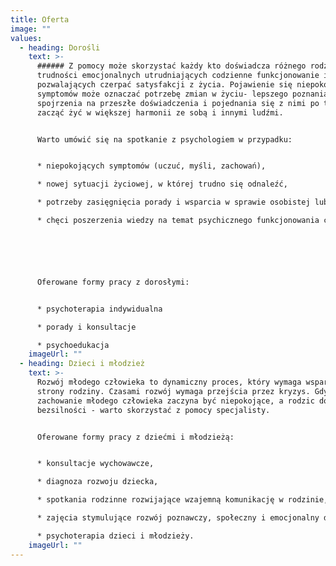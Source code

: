 ```yaml
---
title: Oferta
image: ""
values:
  - heading: Dorośli
    text: >-
      ###### Z pomocy może skorzystać każdy kto doświadcza różnego rodzaju
      trudności emocjonalnych utrudniających codzienne funkcjonowanie i nie
      pozwalających czerpać satysfakcji z życia. Pojawienie się niepokojących
      symptomów może oznaczać potrzebę zmian w życiu- lepszego poznania siebie,
      spojrzenia na przeszłe doświadczenia i pojednania się z nimi po to, by
      zacząć żyć w większej harmonii ze sobą i innymi ludźmi.


      Warto umówić się na spotkanie z psychologiem w przypadku:


      * niepokojących symptomów (uczuć, myśli, zachowań),

      * nowej sytuacji życiowej, w której trudno się odnaleźć,

      * potrzeby zasięgnięcia porady i wsparcia w sprawie osobistej lub rodzinnej,

      * chęci poszerzenia wiedzy na temat psychicznego funkcjonowania człowieka oraz lepszego porozumiewania się z innymi.






      Oferowane formy pracy z dorosłymi:


      * psychoterapia indywidualna

      * porady i konsultacje

      * psychoedukacja
    imageUrl: ""
  - heading: Dzieci i młodzież
    text: >-
      Rozwój młodego człowieka to dynamiczny proces, który wymaga wsparcia ze
      strony rodziny. Czasami rozwój wymaga przejścia przez kryzys. Gdy
      zachowanie młodego człowieka zaczyna być niepokojące, a rodzic doświadcza
      bezsilności - warto skorzystać z pomocy specjalisty.


      Oferowane formy pracy z dziećmi i młodzieżą:


      * konsultacje wychowawcze,

      * diagnoza rozwoju dziecka,

      * spotkania rodzinne rozwijające wzajemną komunikację w rodzinie,

      * zajęcia stymulujące rozwój poznawczy, społeczny i emocjonalny dla dzieci w każdym wieku,

      * psychoterapia dzieci i młodzieży.
    imageUrl: ""
---
```

